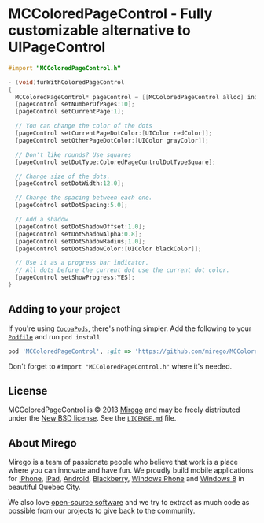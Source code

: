 # MCColoredPageControl - Fully customizable alternative to UIPageControl

```objective-c
#import "MCColoredPageControl.h"

- (void)funWithColoredPageControl
{
  MCColoredPageControl* pageControl = [[MCColoredPageControl alloc] initWithFrame:CGRectZero];
  [pageControl setNumberOfPages:10];
  [pageControl setCurrentPage:1];

  // You can change the color of the dots
  [pageControl setCurrentPageDotColor:[UIColor redColor]];
  [pageControl setOtherPageDotColor:[UIColor grayColor]];

  // Don't like rounds? Use squares
  [pageControl setDotType:ColoredPageControlDotTypeSquare];

  // Change size of the dots.
  [pageControl setDotWidth:12.0];

  // Change the spacing between each one.
  [pageControl setDotSpacing:5.0];

  // Add a shadow
  [pageControl setDotShadowOffset:1.0];
  [pageControl setDotShadowAlpha:0.8];
  [pageControl setDotShadowRadius;1.0];
  [pageControl setDotShadowColor:[UIColor blackColor]];

  // Use it as a progress bar indicator.
  // All dots before the current dot use the current dot color.
  [pageControl setShowProgress:YES];
}
```

## Adding to your project

If you're using [`CocoaPods`](http://cocoapods.org/), there's nothing simpler.
Add the following to your [`Podfile`](http://docs.cocoapods.org/podfile.html)
and run `pod install`

```ruby
pod 'MCColoredPageControl', :git => 'https://github.com/mirego/MCColoredPageControl.git'
```

Don't forget to `#import "MCColoredPageControl.h"` where it's needed.


## License

MCColoredPageControl is © 2013 [Mirego](http://www.mirego.com) and may be freely
distributed under the [New BSD license](http://opensource.org/licenses/BSD-3-Clause).
See the [`LICENSE.md`](https://github.com/mirego/MCColoredPageControl/blob/master/LICENSE.md) file.

## About Mirego

Mirego is a team of passionate people who believe that work is a place where you can innovate and have fun. We proudly build mobile applications for [iPhone](http://mirego.com/en/iphone-app-development/ "iPhone application development"), [iPad](http://mirego.com/en/ipad-app-development/ "iPad application development"), [Android](http://mirego.com/en/android-app-development/ "Android application development"), [Blackberry](http://mirego.com/en/blackberry-app-development/ "Blackberry application development"), [Windows Phone](http://mirego.com/en/windows-phone-app-development/ "Windows Phone application development") and [Windows 8](http://mirego.com/en/windows-8-app-development/ "Windows 8 application development") in beautiful Quebec City.

We also love [open-source software](http://open.mirego.com/) and we try to extract as much code as possible from our projects to give back to the community.
